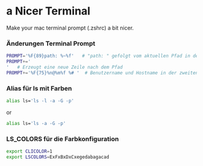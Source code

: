 #  a Nicer Terminal
Make your mac terminal prompt (.zshrc) a bit nicer.

### Änderungen Terminal Prompt
```zsh
PROMPT='%F{89}path: %~%f'   # "path: " gefolgt vom aktuellen Pfad in der ersten Zeile
PROMPT+='
'   # Erzeugt eine neue Zeile nach dem Pfad
PROMPT+='%F{75}%n@%m%f %# '  # Benutzername und Hostname in der zweiten Zeile
```

### Alias für ls mit Farben
```zsh
alias ls='ls -l -a -G -p'
```
or
```zsh
alias ls='ls -a -G -p'
```

### LS_COLORS für die Farbkonfiguration
```zsh
export CLICOLOR=1
export LSCOLORS=ExFxBxDxCxegedabagacad
```
